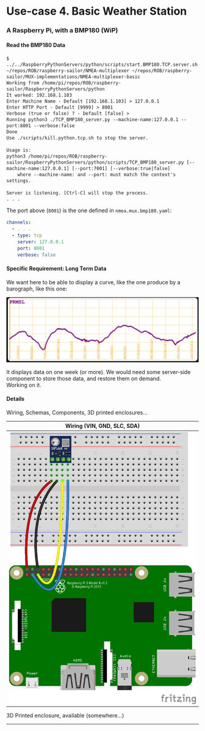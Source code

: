 # Use-case 4. Basic Weather Station
### A Raspberry Pi, with a BMP180 (WiP)

#### Read the BMP180 Data
```
$ ../../RaspberryPythonServers/python/scripts/start.BMP180.TCP.server.sh
~/repos/ROB/raspberry-sailor/NMEA-multiplexer ~/repos/ROB/raspberry-sailor/MUX-implementations/NMEA-multiplexer-basic
Working from /home/pi/repos/ROB/raspberry-sailor/RaspberryPythonServers/python
It worked: 192.168.1.103 
Enter Machine Name - Default [192.168.1.103] > 127.0.0.1
Enter HTTP Port - Default [9999] > 8001
Verbose (true or false) ? - Default [false] > 
Running python3 ./TCP_BMP180_server.py --machine-name:127.0.0.1 --port:8001 --verbose:false
Done
Use ./scripts/kill.python.tcp.sh to stop the server.

Usage is:
python3 /home/pi/repos/ROB/raspberry-sailor/RaspberryPythonServers/python/scripts/TCP_BMP180_server.py [--machine-name:127.0.0.1] [--port:7001] [--verbose:true|false]
    where --machine-name: and --port: must match the context's settings.

Server is listening. [Ctrl-C] will stop the process.
. . .
```
The port above (`8001`) is the one defined in `nmea.mux.bmp180.yaml`:
```yaml
channels:
  - . . .
  - type: tcp
    server: 127.0.0.1
    port: 8001
    verbose: false
```

#### Specific Requirement: Long Term Data
We want here to be able to display a curve, like the one produce by a barograph, like this one:

![Barograph](../doc_resources/barograph.png)

It displays data on one week (or more). We would need some server-side component to store those data,
and restore them on demand.  
Working on it.


#### Details
Wiring, Schemas, Components, 3D printed enclosures...

|        Wiring (VIN, GND, SLC, SDA)        |
|:-----------------------------------------:|
| ![BMP180](../doc_resources/BMP180_bb.png) |

3D Printed enclosure, available (somewhere...)

---
